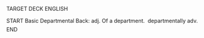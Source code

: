 TARGET DECK
ENGLISH

START
Basic
Departmental
Back: adj. Of a department.  departmentally adv.
END

